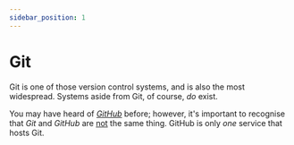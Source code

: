 ```yaml
---
sidebar_position: 1
---
```


# Git

Git is one of those version control systems, and is also the most widespread. Systems aside from Git, of course, *do* exist.

You may have heard of *[GitHub](https://github.com)* before; however, it's important to recognise that *Git* and *GitHub* are <ins>not</ins> the same thing. GitHub is only *one* service that hosts Git.